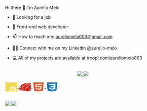 Hi there 👋 I'm Aurélio Melo

- 🔭 Looking for a job
- 🌱 Front-end web developer
- 📫 How to reach me: aureliomelo003@gmail.com
- 👨‍💻 Connect with me on my Linkedin @aurelio-melo
- 💻 All of my projects are available at troopl.com/aureliomelo003

  ##
  
<div align="center">
  <a href="https://github.com/aureliomelo003">
  <img height="180em" src="https://github-readme-stats.vercel.app/api?username=aureliomelo003&show_icons=true&theme=dark&include_all_commits=true&count_private=true"/>
  <img height="180em" src="https://github-readme-stats.vercel.app/api/top-langs/?username=aureliomelo003&layout=compact&langs_count=7&theme=dark"/>
</div>
<div style="display: inline_block"><br>
  <img align="center" alt="Au-Js" height="30" width="40" src="https://raw.githubusercontent.com/devicons/devicon/master/icons/javascript/javascript-plain.svg">
  <img align="center" alt="Au-Rb" height="30" width="40" src="https://raw.githubusercontent.com/devicons/devicon/master/icons/ruby/ruby-plain.svg">
  <img align="center" alt="Au-HTML" height="30" width="40" src="https://raw.githubusercontent.com/devicons/devicon/master/icons/html5/html5-original.svg">
  <img align="center" alt="Au-CSS" height="30" width="40" src="https://raw.githubusercontent.com/devicons/devicon/master/icons/css3/css3-original.svg">

  ##
 
<div> 
 <a href="https://instagram.com/aureliomel0_" target="_blank"><img src="https://img.shields.io/badge/-Instagram-%23E4405F?style=for-the-badge&logo=instagram&logoColor=white" target="_blank"></a>
  <a href="https://www.linkedin.com/in/aurelio-melo" target="_blank"><img src="https://img.shields.io/badge/-LinkedIn-%230077B5?style=for-the-badge&logo=linkedin&logoColor=white" target="_blank"></a> 
</div>

